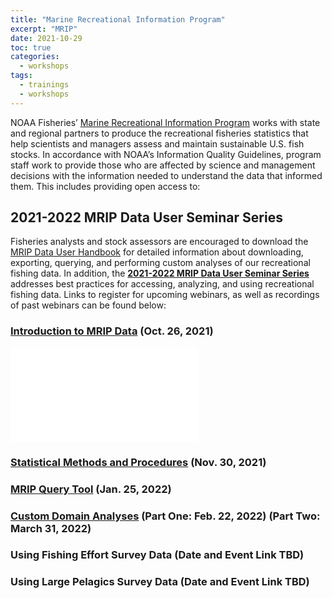 ```yaml
---
title: "Marine Recreational Information Program"
excerpt: "MRIP"
date: 2021-10-29
toc: true
categories:
  - workshops
tags:
  - trainings
  - workshops
---
```


NOAA Fisheries’ [Marine Recreational Information Program](https://www.fisheries.noaa.gov/topic/recreational-fishing-data) works with state and regional partners to produce the recreational fisheries statistics that help scientists and managers assess and maintain sustainable U.S. fish stocks. In accordance with NOAA’s Information Quality Guidelines, program staff work to provide those who are affected by science and management decisions with the information needed to understand the data that informed them. This includes providing open access to:

## 2021-2022 MRIP Data User Seminar Series

Fisheries analysts and stock assessors are encouraged to download the [MRIP Data User Handbook](https://www.fisheries.noaa.gov/resource/document/mrip-data-user-handbook) for detailed information about downloading, exporting, querying, and performing custom analyses of our recreational fishing data. In addition, the [**2021-2022 MRIP Data User Seminar Series**](https://www.fisheries.noaa.gov/recreational-fishing-data/introduction-marine-recreational-information-program-data#guidance-for-data-users) addresses best practices for accessing, analyzing, and using recreational fishing data. Links to register for upcoming webinars, as well as recordings of past webinars can be found below:

### [Introduction to MRIP Data](https://www.fisheries.noaa.gov/event/mrip-data-user-seminar-introduction-mrip-data) (Oct. 26, 2021)

<iframe src='//players.brightcove.net/659677166001/4b3c8a9e-7bf7-43dd-b693-2614cc1ed6b7_default/index.html?videoId=6280344990001' allowfullscreen frameborder=0></iframe>

### [Statistical Methods and Procedures](https://www.fisheries.noaa.gov/event/mrip-data-user-seminar-statistical-methods-and-procedures) (Nov. 30, 2021)

### [MRIP Query Tool](https://www.fisheries.noaa.gov/event/mrip-data-user-seminar-mrip-query-tool) (Jan. 25, 2022)

### [Custom Domain Analyses](https://www.fisheries.noaa.gov/event/mrip-data-user-seminar-custom-domain-analyses) (Part One: Feb. 22, 2022) (Part Two: March 31, 2022)

### Using Fishing Effort Survey Data (Date and Event Link TBD)

### Using Large Pelagics Survey Data (Date and Event Link TBD)
